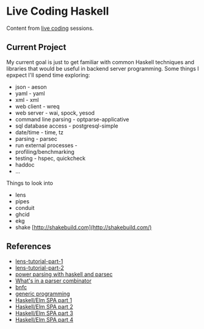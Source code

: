 # Live Coding Haskell

Content from [live coding](https://www.livecoding.tv/mgreenly/) sessions.

## Current Project

My current goal is just to get familiar with common Haskell techniques and
libraries that would be useful in backend server programming.  Some things
I epxpect I'll spend time exploring:

  * json                        - aeson
  * yaml                        - yaml
  * xml                         - xml
  * web client                  - wreq
  * web server                  - wai, spock, yesod
  * command line parsing        - optparse-applicative
  * sql database access         - postgresql-simple
  * date/time                   - time, tz
  * parsing                     - parsec
  * run external processes      -
  * profiling/benchmarking
  * testing                     - hspec, quickcheck
  * haddoc
  * ...

Things to look into

  * lens
  * pipes
  * conduit
  * ghcid
  * ekg
  * shake   [http://shakebuild.com](http://shakebuild.com/)


## References

  * [lens-tutorial-part-1](http://blog.jakubarnold.cz/2014/07/14/lens-tutorial-introduction-part-1.html)
  * [lens-tutorial-part-2](http://blog.jakubarnold.cz/2014/08/06/lens-tutorial-stab-traversal-part-2.html)
  * [power parsing with haskell and parsec](http://blog.moertel.com/posts/2005-08-27-power-parsing-with-haskell-and-parsec.html)
  * [What's in a parser combinator](http://remusao.github.io/whats-in-a-parser-combinator.html)
  * [bnfc](http://bnfc.digitalgrammars.com/)
  * [generic programming](http://research.microsoft.com/en-us/um/people/simonpj/papers/hmap/)
  * [Haskell/Elm SPA part 1](http://rundis.github.io/blog/2015/haskell_elm_spa_part1.html)
  * [Haskell/Elm SPA part 2](http://rundis.github.io/blog/2015/haskell_elm_spa_part1.html)
  * [Haskell/Elm SPA part 3](http://rundis.github.io/blog/2015/haskell_elm_spa_part1.html)
  * [Haskell/Elm SPA part 4](http://rundis.github.io/blog/2015/haskell_elm_spa_part1.html)


